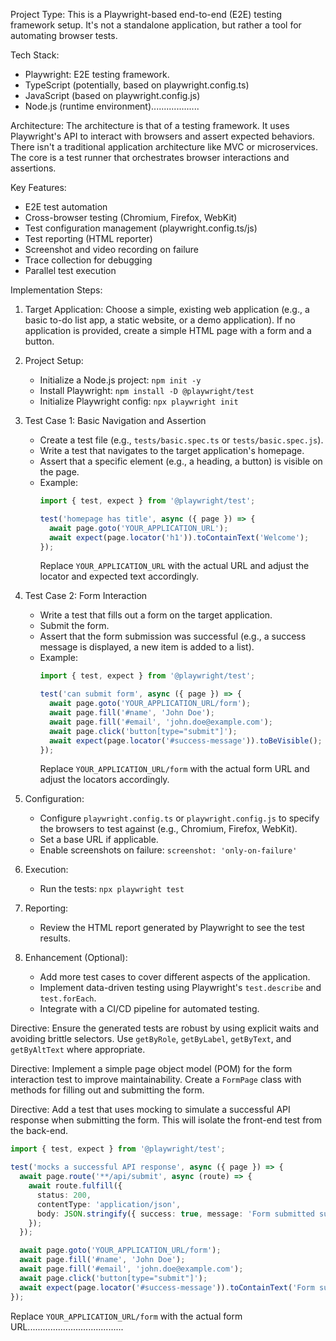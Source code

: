 Project Type:
This is a Playwright-based end-to-end (E2E) testing framework setup. It's not a standalone application, but rather a tool for automating browser tests.

Tech Stack:
- Playwright: E2E testing framework.
- TypeScript (potentially, based on playwright.config.ts)
- JavaScript (based on playwright.config.js)
- Node.js (runtime environment)...................

Architecture:
The architecture is that of a testing framework. It uses Playwright's API to interact with browsers and assert expected behaviors. There isn't a traditional application architecture like MVC or microservices. The core is a test runner that orchestrates browser interactions and assertions.

Key Features:
- E2E test automation
- Cross-browser testing (Chromium, Firefox, WebKit)
- Test configuration management (playwright.config.ts/js)
- Test reporting (HTML reporter)
- Screenshot and video recording on failure
- Trace collection for debugging
- Parallel test execution

Implementation Steps:

1. Target Application: Choose a simple, existing web application (e.g., a basic to-do list app, a static website, or a demo application). If no application is provided, create a simple HTML page with a form and a button.

2. Project Setup:
   - Initialize a Node.js project: `npm init -y`
   - Install Playwright: `npm install -D @playwright/test`
   - Initialize Playwright config: `npx playwright init`

3. Test Case 1: Basic Navigation and Assertion
   - Create a test file (e.g., `tests/basic.spec.ts` or `tests/basic.spec.js`).
   - Write a test that navigates to the target application's homepage.
   - Assert that a specific element (e.g., a heading, a button) is visible on the page.
   - Example:
     ```typescript
     import { test, expect } from '@playwright/test';

     test('homepage has title', async ({ page }) => {
       await page.goto('YOUR_APPLICATION_URL');
       await expect(page.locator('h1')).toContainText('Welcome');
     });
     ```
     Replace `YOUR_APPLICATION_URL` with the actual URL and adjust the locator and expected text accordingly.

4. Test Case 2: Form Interaction
   - Write a test that fills out a form on the target application.
   - Submit the form.
   - Assert that the form submission was successful (e.g., a success message is displayed, a new item is added to a list).
   - Example:
     ```typescript
     import { test, expect } from '@playwright/test';

     test('can submit form', async ({ page }) => {
       await page.goto('YOUR_APPLICATION_URL/form');
       await page.fill('#name', 'John Doe');
       await page.fill('#email', 'john.doe@example.com');
       await page.click('button[type="submit"]');
       await expect(page.locator('#success-message')).toBeVisible();
     });
     ```
     Replace `YOUR_APPLICATION_URL/form` with the actual form URL and adjust the locators accordingly.

5. Configuration:
   - Configure `playwright.config.ts` or `playwright.config.js` to specify the browsers to test against (e.g., Chromium, Firefox, WebKit).
   - Set a base URL if applicable.
   - Enable screenshots on failure: `screenshot: 'only-on-failure'`

6. Execution:
   - Run the tests: `npx playwright test`

7. Reporting:
   - Review the HTML report generated by Playwright to see the test results.

8. Enhancement (Optional):
   - Add more test cases to cover different aspects of the application.
   - Implement data-driven testing using Playwright's `test.describe` and `test.forEach`.
   - Integrate with a CI/CD pipeline for automated testing.

Directive: Ensure the generated tests are robust by using explicit waits and avoiding brittle selectors. Use `getByRole`, `getByLabel`, `getByText`, and `getByAltText` where appropriate.

Directive: Implement a simple page object model (POM) for the form interaction test to improve maintainability. Create a `FormPage` class with methods for filling out and submitting the form.

Directive: Add a test that uses mocking to simulate a successful API response when submitting the form. This will isolate the front-end test from the back-end.
```typescript
import { test, expect } from '@playwright/test';

test('mocks a successful API response', async ({ page }) => {
  await page.route('**/api/submit', async (route) => {
    await route.fulfill({
      status: 200,
      contentType: 'application/json',
      body: JSON.stringify({ success: true, message: 'Form submitted successfully' }),
    });
  });

  await page.goto('YOUR_APPLICATION_URL/form');
  await page.fill('#name', 'John Doe');
  await page.fill('#email', 'john.doe@example.com');
  await page.click('button[type="submit"]');
  await expect(page.locator('#success-message')).toContainText('Form submitted successfully');
});
```
Replace `YOUR_APPLICATION_URL/form` with the actual form URL......................................
```



